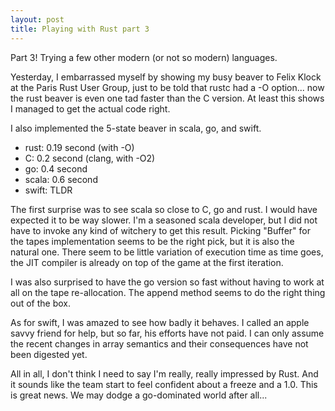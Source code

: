 ```yaml
---
layout: post
title: Playing with Rust part 3
---
```


Part 3! Trying a few other modern (or not so modern) languages.

<!--more-->

Yesterday, I embarrassed myself by showing my busy beaver to Felix Klock at the Paris Rust
User Group, just to be told that rustc had a -O option... now the rust beaver is even one
tad faster than the C version. At least this shows I managed to get the actual code right.

I also implemented the 5-state beaver in scala, go, and swift.

* rust: 0.19 second (with -O)
* C: 0.2 second (clang, with -O2)
* go: 0.4 second
* scala: 0.6 second
* swift: TLDR

The first surprise was to see scala so close to C, go and rust. I would have expected it to be
way slower. I'm a seasoned scala developer, but I did not have to invoke any kind of
witchery to get this result. Picking "Buffer" for the tapes implementation seems to be 
the right pick, but it is also the natural one. There seem to be little variation of
execution time as time goes, the JIT compiler is already on top of the game at the first iteration.

I was also surprised to have the go version so fast without having to work at all on
the tape re-allocation. The append method seems to do the right thing out of the box.

As for swift, I was amazed to see how badly it behaves. I called an apple savvy friend for help,
but so far, his efforts have not paid. I can only assume the recent changes in array semantics and
their consequences have not been digested yet.

All in all, I don't think I need to say I'm really, really impressed by Rust. And it sounds like
the team start to feel confident about a freeze and a 1.0. This is great news. We may dodge a go-dominated
world after all...
